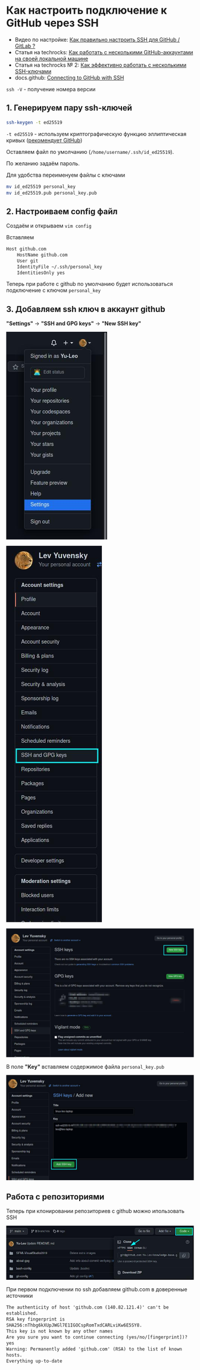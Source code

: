 # Как настроить подключение к GitHub через SSH

* Видео по настройке: [Как правильно настроить SSH для GitHub / GitLab ?](https://youtu.be/R09UNc4ZNi4)
* Статья на techrocks: [Как работать с несколькими GitHub-аккаунтами на своей локальной машине](https://techrocks.ru/2020/12/24/how-to-manage-several-github-accounts/)
* Статья на techrocks № 2: [Как эффективно работать с несколькими SSH-ключами](https://techrocks.ru/2020/02/26/multiple-ssh-keys-managing/)
* docs.github: [Connecting to GitHub with SSH](https://docs.github.com/en/authentication/connecting-to-github-with-ssh)


`ssh -V` - получение номера версии
 
## 1. Генерируем пару ssh-ключей

```bash
ssh-keygen -t ed25519
```

`-t ed25519` - используем криптографическую функцию эллиптическая кривых ([рекомендует GitHub](./github_docs_ed25519.jpg))

Оставляем файл по умолчанию (`/home/username/.ssh/id_ed25519`).

По желанию задаём пароль.

Для удобства переименуем файлы с ключами

```bash
mv id_ed25519 personal_key
mv id_ed25519.pub personal_key.pub
```

## 2. Настроиваем config файл

Создаём и открываем `vim config`

Вставляем
```
Host github.com
    HostName github.com
    User git
    IdentityFile ~/.ssh/personal_key
    IdentitiesOnly yes
```

Теперь при работе с github по умолчанию будет использоваться подключение с ключом `personal_key`


## 3. Добавляем ssh ключ в аккаунт github

**"Settings"** -> **"SSH and GPG keys"** -> **"New SSH key"**

![github_add_ssh1](./github_add_ssh1.jpg)

![github_add_ssh2](./github_add_ssh2.jpg)

![github_add_ssh3](./github_add_ssh3.jpg)

В поле **"Key"** вставляем содержимое файла `personal_key.pub`

![github_add_ssh4](./github_add_ssh4.jpg)

## Работа с репозиториями

Теперь при клонировании репозиториев с github можно ипользовать SSH

![github_repo_ssh](./github_repo_ssh.jpg)

При первом подключении по ssh добавляем github.com в доверенные источники

```
The authenticity of host 'github.com (140.82.121.4)' can't be established.
RSA key fingerprint is SHA256:nThbg6kXUpJWGl7E1IGOCspRomTxdCARLviKw6E5SY8.
This key is not known by any other names
Are you sure you want to continue connecting (yes/no/[fingerprint])? yes
Warning: Permanently added 'github.com' (RSA) to the list of known hosts.
Everything up-to-date
```
